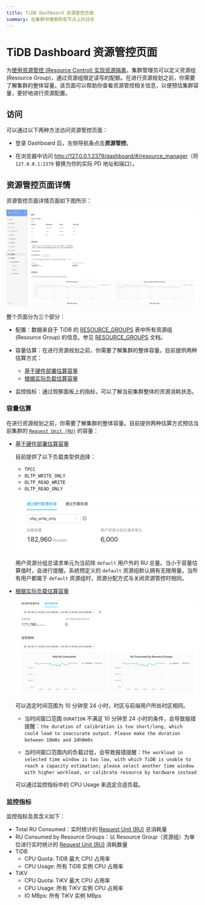 ```yaml
---
title: TiDB Dashboard 资源管控页面
summary: 在集群中搜索所有节点上的日志
---
```


# TiDB Dashboard 资源管控页面

为[使用资源管控 (Resource Control) 实现资源隔离](/tidb-resource-control.md)，集群管理员可以定义资源组 (Resource Group)，通过资源组限定读写的配额。在进行资源规划之前，你需要了解集群的整体容量。该页面可以帮助你查看资源管控相关信息，以便预估集群容量，更好地进行资源配置。

## 访问

可以通过以下两种方法访问资源管控页面：

* 登录 Dashboard 后，左侧导航条点击**资源管控**。

* 在浏览器中访问 <http://127.0.0.1:2379/dashboard/#/resource_manager>（将 `127.0.0.1:2379` 替换为你的实际 PD 地址和端口）。

## 资源管控页面详情

资源管控页面详情页面如下图所示：

![详情页面](/media/dashboard/dashboard-resource-manager-info.png)

整个页面分为三个部分：

- 配置：数据来自于 TiDB 的 [RESOURCE_GROUPS](/information-schema/information-schema-resource-groups.md#resource_groups) 表中所有资源组 (Resource Group) 的信息。参见 [RESOURCE_GROUPS](/information-schema/information-schema-resource-groups.md) 文档。

- 容量估算：在进行资源规划之前，你需要了解集群的整体容量。目前提供两种估算方式：

    - [基于硬件部署估算容量](/sql-statements/sql-statement-calibrate-resource.md#基于硬件部署估算容量)
    - [根据实际负载估算容量](/sql-statements/sql-statement-calibrate-resource.md#根据实际负载估算容量)

- 监控指标：通过观察面板上的指标，可以了解当前集群整体的资源消耗状态。

### 容量估算

在进行资源规划之前，你需要了解集群的整体容量。目前提供两种估算方式预估当前集群的 [`Request Unit (RU)`](/tidb-resource-control.md#什么是-request-unit-ru#什么是-request-unit-ru) 的容量：

- [基于硬件部署估算容量](/sql-statements/sql-statement-calibrate-resource.md#基于硬件部署估算容量)

    目前提供了以下负载类型供选择：

    - `TPCC`
    - `OLTP_WRITE_ONLY`
    - `OLTP_READ_WRITE`
    - `OLTP_READ_ONLY`

    ![基于硬件部署估算容量](/media/dashboard/dashboard-resource-manager-calibrate-by-hardware.png)

    用户资源分组总请求单元为当前除 `default` 用户外的 RU 总量。当小于容量估算值时，会进行提醒。系统预定义的 `default` 资源组默认拥有无限用量。当所有用户都属于 `default` 资源组时，资源分配方式与关闭资源管控时相同。

- [根据实际负载估算容量](/sql-statements/sql-statement-calibrate-resource.md#根据实际负载估算容量)

    ![根据实际负载估算容量](/media/dashboard/dashboard-resource-manager-calibrate-by-workload.png)

    可以选定时间范围为 10 分钟至 24 小时，时区与前端用户所处时区相同。

    - 当时间窗口范围 `DURATION` 不满足 10 分钟至 24 小时的条件，会导致报错提醒：`the duration of calibration is too short/long, which could lead to inaccurate output. Please make the duration between 10m0s and 24h0m0s`

    - 当时间窗口范围内的负载过低，会导致报错提醒：`The workload in selected time window is too low, with which TiDB is unable to reach a capacity estimation; please select another time window with higher workload, or calibrate resource by hardware instead`

    可以通过监控指标中的 CPU Usage 来选定合适负载。

### 监控指标

监控指标及其含义如下：

- Total RU Consumed：实时统计的 [Request Unit (RU)](/tidb-resource-control.md#什么是-request-unit-ru) 总消耗量
- RU Consumed by Resource Groups：以 Resource Group（资源组）为单位进行实时统计的 [Request Unit (RU)](/tidb-resource-control.md#什么是-request-unit-ru) 消耗数量
- TiDB
    - CPU Quota: TiDB 最大 CPU 占用率
    - CPU Usage: 所有 TiDB 实例 CPU 占用率
- TiKV
    - CPU Quota: TiKV 最大 CPU 占用率
    - CPU Usage: 所有 TiKV 实例 CPU 占用率
    - IO MBps: 所有 TiKV 实例 MBps